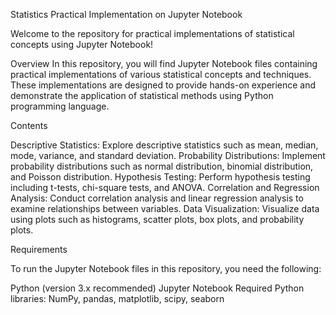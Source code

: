 Statistics Practical Implementation on Jupyter Notebook

Welcome to the repository for practical implementations of statistical concepts using Jupyter Notebook!

Overview
In this repository, you will find Jupyter Notebook files containing practical implementations of various statistical concepts and techniques. These implementations are designed to provide hands-on experience and demonstrate the application of statistical methods using Python programming language.

Contents

Descriptive Statistics: Explore descriptive statistics such as mean, median, mode, variance, and standard deviation.
Probability Distributions: Implement probability distributions such as normal distribution, binomial distribution, and Poisson distribution.
Hypothesis Testing: Perform hypothesis testing including t-tests, chi-square tests, and ANOVA.
Correlation and Regression Analysis: Conduct correlation analysis and linear regression analysis to examine relationships between variables.
Data Visualization: Visualize data using plots such as histograms, scatter plots, box plots, and probability plots.

Requirements

To run the Jupyter Notebook files in this repository, you need the following:

Python (version 3.x recommended)
Jupyter Notebook
Required Python libraries: NumPy, pandas, matplotlib, scipy, seaborn
